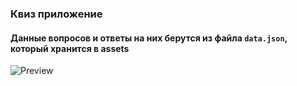 ### Квиз приложение

#### Данные вопросов и ответы на них берутся из файла `data.json`, который хранится в assets
![Preview](https://i.ibb.co/09DGgXj/Screenshot-2022-12-05-164706.jpg)
